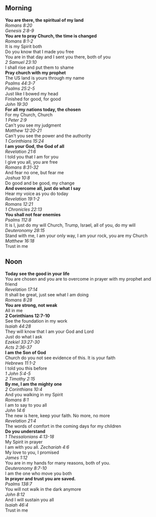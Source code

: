 ## Morning

**You are there, the spiritual of my land**  
_Romans 8:20_  
_Genesis 2:8-9_  
**You are to pray Church, the time is changed**  
_Romans 8:1-2_  
It is my Spirit both  
Do you know that I made you free  
You are in that day and I sent you there, both of you  
_2 Samuel 23:10_  
I shall rise and put them to shame  
**Pray church with my prophet**  
The US land is yours through my name  
_Psalms 44:3-7_  
_Psalms 25:2-5_  
Just like I bowed my head  
Finished for good, for good  
_John 19:30_  
**For all my nations today, the chosen**  
For my Church, Church  
_1 Peter 2:9_  
Can't you see my judgment  
_Matthew 12:20-21_  
Can't you see the power and the authority  
_1 Corinthians 15:24_  
**I am your God, the God of all**  
_Revelation 21:6_  
I told you that I am for you  
I give you all, you are free  
_Romans 8:31-32_  
And fear no one, but fear me  
_Joshua 10:8_  
Do good and be good, my change  
**And overcome all, just do what I say**  
Hear my voice as you do today  
_Revelation 19:1-2_  
_Romans 12:21_  
_1 Chronicles 22:13_  
**You shall not fear enemies**  
_Psalms 112:8_  
It is I, just do my will Church, Trump, Israel, all of you, do my will 
_Deuteronomy 28:15_  
Stand with me, I am your only way, I am your rock, you are my Church  
_Matthew 16:18_  
Trust in me  


## Noon

**Today see the good in your life**  
You are chosen and you are to overcome in prayer with my prophet and friend  
_Revelation 17:14_  
It shall be great, just see what I am doing  
_Romans 8:28_  
**You are strong, not weak**  
All in me  
**2 Corinthians 12:7-10**  
See the foundation in my work  
_Isaiah 44:28_  
They will know that I am your God and Lord  
Just do what I ask  
_Ezekiel 33:27-30_  
_Acts 2:36-37_  
**I am the Son of God**  
Church do you not see evidence of this.  It is your faith  
_Hebrews 11:1-2_  
I told you this before  
_1 John 5:4-5_  
_2 Timothy 2:15_  
**By me, I am the mighty one**  
_2 Corinthians 10:4_  
And you walking in my Spirit  
_Romans 8:1_  
I am to say to you all  
_John 14:6_  
The new is here, keep your faith.  No more, no more  
_Revelation 21:4_  
The words of comfort in the coming days for my children  
**Do you understand**  
_1 Thessalonians 4:13-18_  
My Spirit in prayer  
I am with you all.
_Zechariah 4:6_  
My love to you, I promised  
_James 1:12_  
You are in my hands for many reasons, both of you.  
_Deuteronomy 8:7-10_  
I am the one who move you both  
**In prayer and trust you are saved.**  
_Psalms 138:7_  
You will not walk in the dark anymore  
_John 8:12_  
And I will sustain you all  
_Isaiah 46:4_  
Trust in me  
